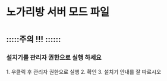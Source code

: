 <h1>노가리방 서버 모드 파일 <h1>
<h2>:::::주의 !!! ::::::</h2>
<h3>설치기를 관리자 권한으로 실행 하세요</h3>
1. 우클릭 후 관리자 권한으로 실행
2. 확인
3. 설치기 안내를 잘 따르시오